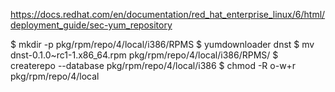 https://docs.redhat.com/en/documentation/red_hat_enterprise_linux/6/html/deployment_guide/sec-yum_repository

$ mkdir -p pkg/rpm/repo/4/local/i386/RPMS
$ yumdownloader dnst
$ mv dnst-0.1.0~rc1-1.x86_64.rpm pkg/rpm/repo/4/local/i386/RPMS/
$ createrepo --database pkg/rpm/repo/4/local/i386
$ chmod -R o-w+r pkg/rpm/repo/4/local
